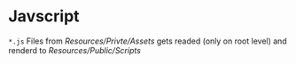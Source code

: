 # Javscript

`*.js` Files from _Resources/Privte/Assets_ gets readed (only on root level) and renderd to _Resources/Public/Scripts_
